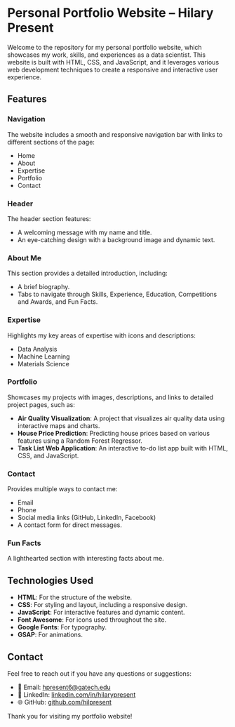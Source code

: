 # Personal Portfolio Website – Hilary Present

Welcome to the repository for my personal portfolio website, which showcases my work, skills, and experiences as a data scientist. This website is built with HTML, CSS, and JavaScript, and it leverages various web development techniques to create a responsive and interactive user experience.

## Features

### Navigation
The website includes a smooth and responsive navigation bar with links to different sections of the page:
- Home
- About
- Expertise
- Portfolio
- Contact

### Header
The header section features:
- A welcoming message with my name and title.
- An eye-catching design with a background image and dynamic text.

### About Me
This section provides a detailed introduction, including:
- A brief biography.
- Tabs to navigate through Skills, Experience, Education, Competitions and Awards, and Fun Facts.

### Expertise
Highlights my key areas of expertise with icons and descriptions:
- Data Analysis
- Machine Learning
- Materials Science

### Portfolio
Showcases my projects with images, descriptions, and links to detailed project pages, such as:
- **Air Quality Visualization**: A project that visualizes air quality data using interactive maps and charts.
- **House Price Prediction**: Predicting house prices based on various features using a Random Forest Regressor.
- **Task List Web Application**: An interactive to-do list app built with HTML, CSS, and JavaScript.

### Contact
Provides multiple ways to contact me:
- Email
- Phone
- Social media links (GitHub, LinkedIn, Facebook)
- A contact form for direct messages.

### Fun Facts
A lighthearted section with interesting facts about me.

## Technologies Used
- **HTML**: For the structure of the website.
- **CSS**: For styling and layout, including a responsive design.
- **JavaScript**: For interactive features and dynamic content.
- **Font Awesome**: For icons used throughout the site.
- **Google Fonts**: For typography.
- **GSAP**: For animations.

## Contact
Feel free to reach out if you have any questions or suggestions:
- 📧 Email: [hpresent6@gatech.edu](mailto:hpresent6@gatech.edu)
- 💼 LinkedIn: [linkedin.com/in/hilarypresent](https://www.linkedin.com/in/hilarypresent)
- 🌐 GitHub: [github.com/hilpresent](https://github.com/hilpresent)

Thank you for visiting my portfolio website!
